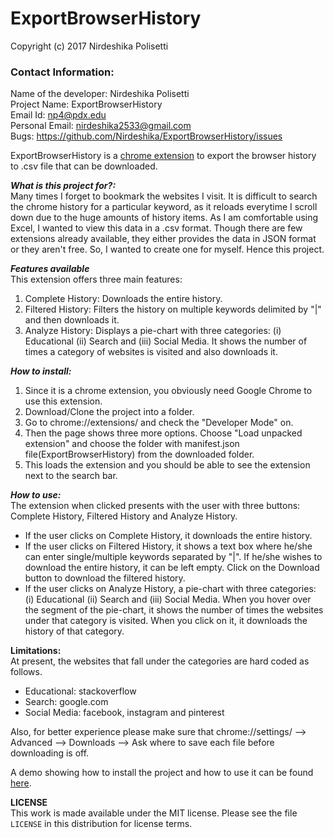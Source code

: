 # ExportBrowserHistory
Copyright (c) 2017 Nirdeshika Polisetti

### Contact Information:

Name of the developer: Nirdeshika Polisetti  
Project Name: ExportBrowserHistory  
Email Id: np4@pdx.edu  
Personal Email: nirdeshika2533@gmail.com  
Bugs: https://github.com/Nirdeshika/ExportBrowserHistory/issues  

ExportBrowserHistory is a [chrome extension](https://developer.chrome.com/extensions) to export the browser history to .csv file that can be downloaded.  

***What is this project for?:***  
Many times I forget to bookmark the websites I visit. It is difficult to search the chrome history for a particular keyword, as it reloads everytime I scroll down due to the huge amounts of history items. As I am comfortable using Excel, I wanted to view this data in a .csv format. Though there are few extensions already available, they either provides the data in JSON format or they aren't free. So, I wanted to create one for myself. Hence this project.  

***Features available***  
This extension offers three main features:  
1. Complete History: Downloads the entire history.  
2. Filtered History: Filters the history on multiple keywords delimited by "|" and then downloads it.  
3. Analyze History: Displays a pie-chart with three categories: (i) Educational (ii) Search and (iii) Social Media. It shows the number of times a category of websites is visited and also downloads it.

***How to install:***  
1. Since it is a chrome extension, you obviously need Google Chrome to use this extension.  
2. Download/Clone the project into a folder.  
3. Go to chrome://extensions/ and check the "Developer Mode" on.  
4. Then the page shows three more options. Choose "Load unpacked extension" and choose the folder with manifest.json file(ExportBrowserHistory) from the downloaded folder.  
5. This loads the extension and you should be able to see the extension next to the search bar.  

***How to use:***  
The extension when clicked presents with the user with three buttons: Complete History, Filtered History and Analyze History.  
- If the user clicks on Complete History, it downloads the entire history.  
- If the user clicks on Filtered History, it shows a text box where he/she can enter single/multiple keywords separated by "|". If he/she wishes to download the entire history, it can be left empty. Click on the Download button to download the filtered history.  
- If the user clicks on Analyze History, a pie-chart with three categories: (i) Educational (ii) Search and (iii) Social Media. When you hover over the segment of the pie-chart, it shows the number of times the websites under that category is visited. When you click on it, it downloads the history of that category.  

**Limitations:**  
At present, the websites that fall under the categories are hard coded as follows.  
- Educational: stackoverflow  
- Search: google.com  
- Social Media: facebook, instagram and pinterest

Also, for better experience please make sure that chrome://settings/ --> Advanced --> Downloads --> Ask where to save each file before downloading is off.  

A demo showing how to install the project and how to use it can be found [here](https://github.com/Nirdeshika/ExportBrowserHistory/blob/master/Demo.mov).

**LICENSE**  
This work is made available under the MIT license. Please see the file `LICENSE` in this distribution for license terms.
